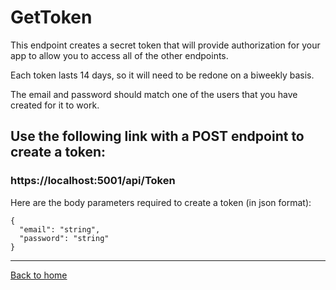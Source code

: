 # GetToken

This endpoint creates a secret token that will provide authorization for your app to allow you to access all of the other endpoints.

Each token lasts 14 days, so it will need to be redone on a biweekly basis.

The email and password should match one of the users that you have created for it to work.


## Use the following link with a POST endpoint to create a token:
### https://localhost:5001/api/Token

Here are the body parameters required to create a token (in json format):

```
{
  "email": "string",
  "password": "string"
}
```

---
[Back to home](../../../README.md)
